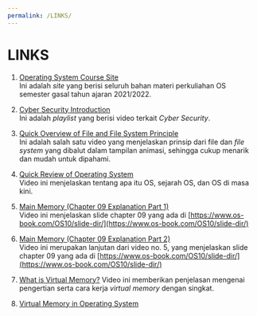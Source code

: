 ```yaml
---
permalink: /LINKS/
---
```


# LINKS
1. [Operating System Course Site](https://os.vlsm.org/) <br>
Ini adalah _site_ yang berisi seluruh bahan materi perkuliahan OS semester gasal tahun ajaran 2021/2022.

2. [Cyber Security Introduction](https://www.youtube.com/watch?v=rcDO8km6R6c&list=PLJcaPjxegjBXtpdrZ4Blxgo-juMUfFovf) <br>
Ini adalah _playlist_ yang berisi video terkait _Cyber Security_.

3. [Quick Overview of File and File System Principle](https://www.youtube.com/watch?v=KN8YgJnShPM) <br>
Ini adalah salah satu video yang menjelaskan prinsip dari file dan _file system_ yang dibalut dalam tampilan animasi, sehingga cukup menarik dan mudah untuk dipahami.

4. [Quick Review of Operating System](https://www.youtube.com/watch?v=26QPDBe-NB8&list=PL8dPuuaLjXtNlUrzyH5r6jN9ulIgZBpdo&index=20) <br>
Video ini menjelaskan tentang apa itu OS, sejarah OS, dan OS di masa kini.

5. [Main Memory (Chapter 09 Explanation Part 1)](https://www.youtube.com/watch?v=Jy_teuaj7Ic) <br>
Video ini menjelaskan slide chapter 09 yang ada di [https://www.os-book.com/OS10/slide-dir/](https://www.os-book.com/OS10/slide-dir/)

6. [Main Memory (Chapter 09 Explanation Part 2)](https://www.youtube.com/watch?v=8Zw4gIqqZe0) <br>
Video ini merupakan lanjutan dari video no. 5, yang menjelaskan slide chapter 09 yang ada di [https://www.os-book.com/OS10/slide-dir/](https://www.os-book.com/OS10/slide-dir/) <br>

7. [What is Virtual Memory?](https://www.youtube.com/watch?v=qlH4-oHnBb8)
Video ini memberikan penjelasan mengenai pengertian serta cara kerja _virtual memory_ dengan singkat.

8. [Virtual Memory in Operating System](https://www.geeksforgeeks.org/virtual-memory-in-operating-system/)

